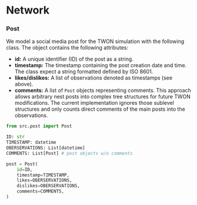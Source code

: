 # Network

### Post
We model a social media post for the TWON simulation with the following class. The object contains the following attributes:
- **id:** A unique identifier (ID) of the post as a string.
- **timestamp:** The timestamp containing the post creation date and time. The class expect a string formatted defined by ISO 8601.
- **likes/dislikes:** A list of observations denoted as timestamps (see above).
- **comments:** A list of `Post` objects representing comments. This approach allows arbitrary nest posts into complex tree structures for future TWON modifications. The current implementation ignores those sublevel structures and only counts direct comments of the main posts into the observations.


```python
from src.post import Post

ID: str
TIMESTAMP: datetime
OBERSERVATIONS: List[datetime]
COMMENTS: List[Post] # post objects w/o comments

post = Post(
    id=ID,
    timestamp=TIMESTAMP,
    likes=OBERSERVATIONS,
    dislikes=OBERSERVATIONS,
    comments=COMMENTS,
)
```